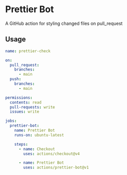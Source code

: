 # Prettier Bot

A GitHub action for styling changed files on pull_request

## Usage

```yml
name: prettier-check

on:
  pull_request:
    branches:
      - main
  push:
    branches:
      - main

permissions:
  contents: read
  pull-requests: write
  issues: write

jobs:
  prettier-bot:
    name: Prettier Bot
    runs-on: ubuntu-latest

    steps:
      - name: Checkout
        uses: actions/checkout@v4

      - name: Prettier Bot
        uses: actions/prettier-bot@v1
```
